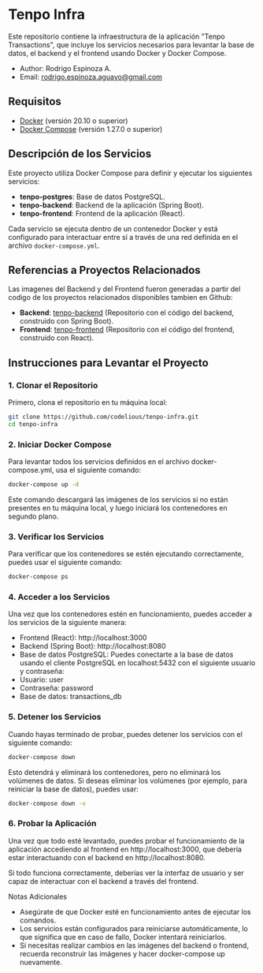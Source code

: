 # Tenpo Infra

Este repositorio contiene la infraestructura de la aplicación "Tenpo Transactions", que incluye los servicios necesarios para levantar la base de datos, el backend y el frontend usando Docker y Docker Compose.

- Author: Rodrigo Espinoza A.
- Email: rodrigo.espinoza.aguayo@gmail.com

## Requisitos

- [Docker](https://www.docker.com/get-started) (versión 20.10 o superior)
- [Docker Compose](https://docs.docker.com/compose/) (versión 1.27.0 o superior)

## Descripción de los Servicios

Este proyecto utiliza Docker Compose para definir y ejecutar los siguientes servicios:

- **tenpo-postgres**: Base de datos PostgreSQL.
- **tenpo-backend**: Backend de la aplicación (Spring Boot).
- **tenpo-frontend**: Frontend de la aplicación (React).

Cada servicio se ejecuta dentro de un contenedor Docker y está configurado para interactuar entre sí a través de una red definida en el archivo `docker-compose.yml`.

## Referencias a Proyectos Relacionados

Las imagenes del Backend y del Frontend fueron generadas a partir del codigo de los proyectos relacionados disponibles tambien en Github:

- **Backend**: [tenpo-backend](https://github.com/codelious/tenpo-backend) (Repositorio con el código del backend, construido con Spring Boot).
- **Frontend**: [tenpo-frontend](https://github.com/codelious/tenpo-frontend) (Repositorio con el código del frontend, construido con React).

## Instrucciones para Levantar el Proyecto

### 1. Clonar el Repositorio

Primero, clona el repositorio en tu máquina local:

```bash
git clone https://github.com/codelious/tenpo-infra.git
cd tenpo-infra
```

### 2. Iniciar Docker Compose

Para levantar todos los servicios definidos en el archivo docker-compose.yml, usa el siguiente comando:

```bash
docker-compose up -d
```

Este comando descargará las imágenes de los servicios si no están presentes en tu máquina local, y luego iniciará los contenedores en segundo plano.

### 3. Verificar los Servicios

Para verificar que los contenedores se estén ejecutando correctamente, puedes usar el siguiente comando:

```bash
docker-compose ps
```

### 4. Acceder a los Servicios

Una vez que los contenedores estén en funcionamiento, puedes acceder a los servicios de la siguiente manera:
-	Frontend (React): http://localhost:3000
-	Backend (Spring Boot): http://localhost:8080
-	Base de datos PostgreSQL: Puedes conectarte a la base de datos usando el cliente PostgreSQL en localhost:5432 con el siguiente usuario y contraseña:
-	Usuario: user
-	Contraseña: password
-	Base de datos: transactions_db

### 5. Detener los Servicios

Cuando hayas terminado de probar, puedes detener los servicios con el siguiente comando:

```bash
docker-compose down
```
Esto detendrá y eliminará los contenedores, pero no eliminará los volúmenes de datos. Si deseas eliminar los volúmenes (por ejemplo, para reiniciar la base de datos), puedes usar:

```bash
docker-compose down -v
```

### 6. Probar la Aplicación

Una vez que todo esté levantado, puedes probar el funcionamiento de la aplicación accediendo al frontend en http://localhost:3000, que debería estar interactuando con el backend en http://localhost:8080.

Si todo funciona correctamente, deberías ver la interfaz de usuario y ser capaz de interactuar con el backend a través del frontend.

Notas Adicionales
-	Asegúrate de que Docker esté en funcionamiento antes de ejecutar los comandos.
-	Los servicios están configurados para reiniciarse automáticamente, lo que significa que en caso de fallo, Docker intentará reiniciarlos.
-	Si necesitas realizar cambios en las imágenes del backend o frontend, recuerda reconstruir las imágenes y hacer docker-compose up nuevamente.
